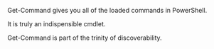 Get-Command gives you all of the loaded commands in PowerShell.

It is truly an indispensible cmdlet.

Get-Command is part of the trinity of discoverability.